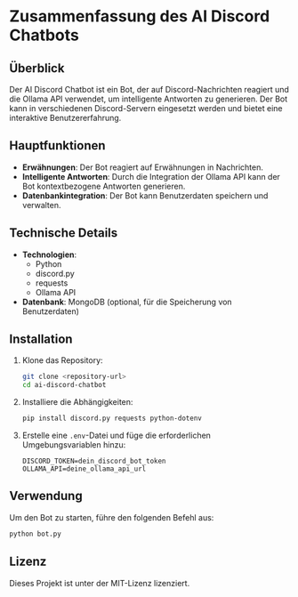 # Zusammenfassung des AI Discord Chatbots

## Überblick
Der AI Discord Chatbot ist ein Bot, der auf Discord-Nachrichten reagiert und die Ollama API verwendet, um intelligente Antworten zu generieren. Der Bot kann in verschiedenen Discord-Servern eingesetzt werden und bietet eine interaktive Benutzererfahrung.

## Hauptfunktionen
- **Erwähnungen**: Der Bot reagiert auf Erwähnungen in Nachrichten.
- **Intelligente Antworten**: Durch die Integration der Ollama API kann der Bot kontextbezogene Antworten generieren.
- **Datenbankintegration**: Der Bot kann Benutzerdaten speichern und verwalten.

## Technische Details
- **Technologien**: 
  - Python
  - discord.py
  - requests
  - Ollama API
- **Datenbank**: MongoDB (optional, für die Speicherung von Benutzerdaten)

## Installation
1. Klone das Repository:
   ```bash
   git clone <repository-url>
   cd ai-discord-chatbot
   ```

2. Installiere die Abhängigkeiten:
   ```bash
   pip install discord.py requests python-dotenv
   ```

3. Erstelle eine `.env`-Datei und füge die erforderlichen Umgebungsvariablen hinzu:
   ```plaintext
   DISCORD_TOKEN=dein_discord_bot_token
   OLLAMA_API=deine_ollama_api_url
   ```

## Verwendung
Um den Bot zu starten, führe den folgenden Befehl aus:
```bash
python bot.py
```

## Lizenz
Dieses Projekt ist unter der MIT-Lizenz lizenziert.
